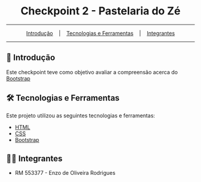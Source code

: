 <h1 align="center">Checkpoint 2 - Pastelaria do Zé</h1>

<hr/>

<p align="center">
  <a href="#pushpin-Introdução">Introdução</a>
  &nbsp;&nbsp;&nbsp;|&nbsp;&nbsp;&nbsp;
  <a href="#hammer_and_wrench-Tecnologias-e-Ferramentas">Tecnologias e Ferramentas</a>
  &nbsp;&nbsp;&nbsp;|&nbsp;&nbsp;&nbsp;
  <a href="#technologist-Integrantes">Integrantes</a>
</p>

<hr/>

## :pushpin: Introdução
Este checkpoint teve como objetivo avaliar a compreensão acerca do [Bootstrap](https://getbootstrap.com/)

## :hammer_and_wrench: Tecnologias e Ferramentas
Este projeto utilizou as seguintes tecnologias e ferramentas:
* [HTML](https://developer.mozilla.org/en-US/docs/Web/HTML)
* [CSS](https://developer.mozilla.org/en-US/docs/Web/CSS)
* [Bootstrap](https://getbootstrap.com/)


## :technologist: Integrantes
* RM 553377 - Enzo de Oliveira Rodrigues

